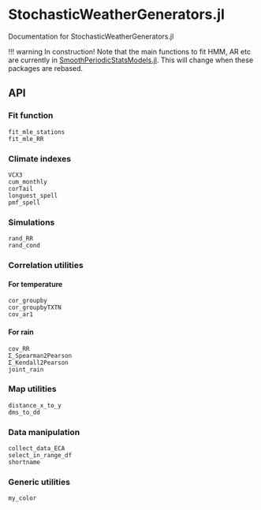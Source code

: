 # StochasticWeatherGenerators.jl

Documentation for StochasticWeatherGenerators.jl

!!! warning
    In construction! Note that the main functions to fit HMM, AR etc are currently in [SmoothPeriodicStatsModels.jl](https://github.com/dmetivie/SmoothPeriodicStatsModels.jl). This will change when these packages are rebased.

## API

### Fit function

```@docs
fit_mle_stations
fit_mle_RR
```

### Climate indexes

```@docs
VCX3
cum_monthly
corTail
longuest_spell
pmf_spell

```

### Simulations

```@docs
rand_RR
rand_cond
```

### Correlation utilities

#### For temperature

```@docs
cor_groupby
cor_groupbyTXTN
cov_ar1
```

#### For rain

```@docs
cov_RR
Σ_Spearman2Pearson
Σ_Kendall2Pearson
joint_rain
```

### Map utilities

```@docs
distance_x_to_y
dms_to_dd
```

### Data manipulation

```@docs
collect_data_ECA
select_in_range_df
shortname
```

### Generic utilities

```@docs
my_color
```
